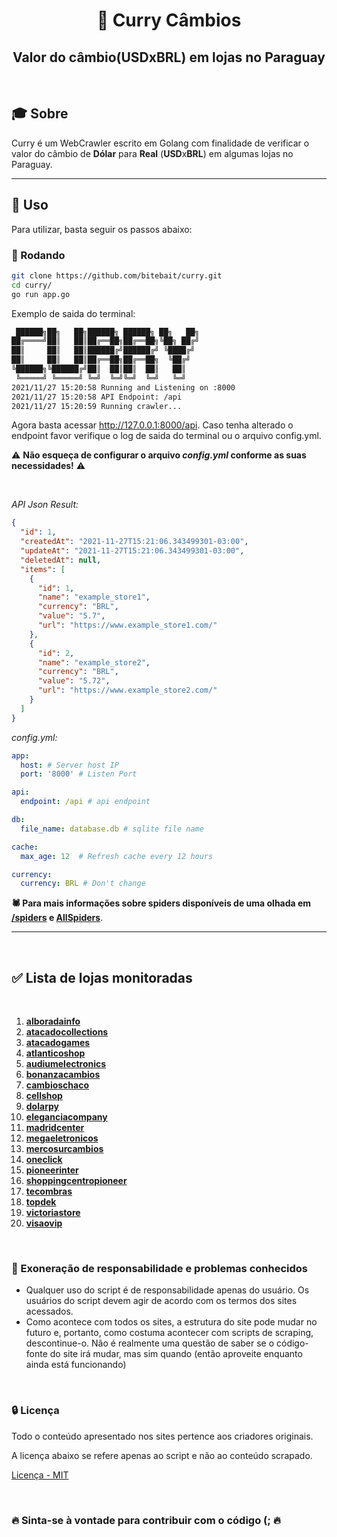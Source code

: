 # <div align="center">🍛 Curry Câmbios</div>

## <div align="center">Valor do câmbio(USDxBRL) em lojas no Paraguay</div>

<br>

## 🎓 Sobre

Curry é um WebCrawler escrito em Golang com finalidade de verificar o valor do câmbio de **Dólar** para **Real** (**USD**x**BRL**) em algumas lojas no Paraguay.

* * *

## 📌 Uso

Para utilizar, basta seguir os passos abaixo:

### 📜 Rodando

```sh
git clone https://github.com/bitebait/curry.git
cd curry/
go run app.go
```

Exemplo de saida do terminal:

```sh
 ██████╗██╗   ██╗██████╗ ██████╗ ██╗   ██╗
██╔════╝██║   ██║██╔══██╗██╔══██╗╚██╗ ██╔╝
██║     ██║   ██║██████╔╝██████╔╝ ╚████╔╝ 
██║     ██║   ██║██╔══██╗██╔══██╗  ╚██╔╝  
╚██████╗╚██████╔╝██║  ██║██║  ██║   ██║   
 ╚═════╝ ╚═════╝ ╚═╝  ╚═╝╚═╝  ╚═╝   ╚═╝   
2021/11/27 15:20:58 Running and Listening on :8000
2021/11/27 15:20:58 API Endpoint: /api
2021/11/27 15:20:59 Running crawler...
```

Agora basta acessar <http://127.0.0.1:8000/api>.
Caso tenha alterado o endpoint favor verifique o log de saida do terminal ou o arquivo config.yml.

⚠️️ **Não esqueça de configurar o arquivo *config.yml* conforme as suas necessidades!** ⚠️

<br>

*API Json Result:*

```json
{
  "id": 1,
  "createdAt": "2021-11-27T15:21:06.343499301-03:00",
  "updateAt": "2021-11-27T15:21:06.343499301-03:00",
  "deletedAt": null,
  "items": [
    {
      "id": 1,
      "name": "example_store1",
      "currency": "BRL",
      "value": "5.7",
      "url": "https://www.example_store1.com/"
    },
    {
      "id": 2,
      "name": "example_store2",
      "currency": "BRL",
      "value": "5.72",
      "url": "https://www.example_store2.com/"
    }
  ]
}
```

*config.yml:*

```yaml
app:
  host: # Server host IP
  port: '8000' # Listen Port

api:
  endpoint: /api # api endpoint

db:
  file_name: database.db # sqlite file name

cache:
  max_age: 12  # Refresh cache every 12 hours

currency:
  currency: BRL # Don't change
```

**🕷️ Para mais informações sobre spiders disponíveis de uma olhada em
[/spiders](https://github.com/bitebait/curry/tree/master/crawler/spiders) e [AllSpiders](https://github.com/bitebait/curry/blob/master/crawler/spiders/spiders.go)**.

* * *
<br>

## ✅ **Lista de lojas monitoradas**

<br>

1. **[alboradainfo](https://www.alboradainfo.com/)**
1. **[atacadocollections](https://www.atacadocollections.com/)**
1. **[atacadogames](https://www.atacadogames.com/)**
1. **[atlanticoshop](https://www.atlanticoshop.com.br/)**
1. **[audiumelectronics](https://www.audiumelectronics.com/home)**
1. **[bonanzacambios](https://bonanzacambios.com.py/)**
1. **[cambioschaco](https://www.cambioschaco.com.py/pt-br/)**
1. **[cellshop](https://www.cellshop.com/br/)**
1. **[dolarpy](https://www.dolarpy.com.br/)**
1. **[eleganciacompany](https://www.eleganciacompany.com/)**
1. **[madridcenter](https://www.madridcenter.com/)**
1. **[megaeletronicos](https://www.megaeletronicos.com/br)**
1. **[mercosurcambios](https://site.mercosurcambios.com/)**
1. **[oneclick](https://oneclick.com.py/)**
1. **[pioneerinter](https://www.pioneerinter.com/)**
1. **[shoppingcentropioneer](https://shoppingcentropioneer.com/)**
1. **[tecombras](https://www.tecombras.net/)**
1. **[topdek](https://www.topdek.com.br/br)**
1. **[victoriastore](https://www.victoriastore.com.br/)**
1. **[visaovip](http://www.visaovip.com/)**

<br>

### 📄 Exoneração de responsabilidade e problemas conhecidos

* Qualquer uso do script é de responsabilidade apenas do usuário. Os usuários do script devem agir de acordo com os
  termos dos sites acessados.
* Como acontece com todos os sites, a estrutura do site pode mudar no futuro e, portanto, como costuma acontecer com
  scripts de scraping, descontinue-o. Não é realmente uma questão de saber se o código-fonte do site irá mudar, mas sim
  quando (então aproveite enquanto ainda está funcionando)

<br>

### 🔒 Licença

Todo o conteúdo apresentado nos sites pertence aos criadores originais.

A licença abaixo se refere apenas ao script e não ao conteúdo scrapado.

[Licença - MIT](https://github.com/bitebait/curry/blob/master/LICENSE)

<br>

### 🔥 Sinta-se à vontade para contribuir com o código (; 🔥
